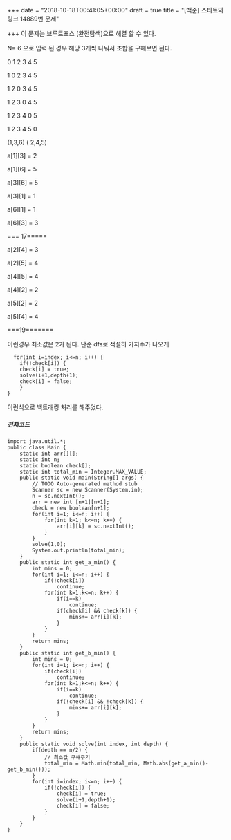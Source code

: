 +++
date = "2018-10-18T00:41:05+00:00"
draft = true
title = "[백준] 스타트와링크 14889번 문제"

+++
이 문제는 브루트포스 (완전탐색)으로 해결 할 수 있다. 

N= 6 으로 입력 된 경우 해당 3개씩 나눠서 조합을 구해보면 된다. 

0 1 2 3 4 5

1 0 2 3 4 5

1 2 0 3 4 5

1 2 3 0 4 5

1 2 3 4 0 5

1 2 3 4 5 0

(1,3,6) ( 2,4,5)

a\[1\]\[3\] = 2

a\[1\]\[6\] = 5

a\[3\]\[6\] = 5

a\[3\]\[1\] = 1

a\[6\]\[1\] = 1

a\[6\]\[3\] = 3

=== 17=====

a\[2\]\[4\] = 3

a\[2\]\[5\] = 4

a\[4\]\[5\] = 4

a\[4\]\[2\] = 2

a\[5\]\[2\] = 2

a\[5\]\[4\] = 4

===19=======

이런경우 최소값은 2가 된다. 단순 dfs로 적절히 가지수가 나오게 

      for(int i=index; i<=n; i++) {
        if(!check[i]) {
     	check[i] = true;
     	solve(i+1,depth+1);
     	check[i] = false;
        }
    }

이런식으로 백트래킹 처리를 해주었다. 

##### 전체코드 

    import java.util.*;
    public class Main {
     	static int arr[][];
     	static int n;
     	static boolean check[];
     	static int total_min = Integer.MAX_VALUE;
     	public static void main(String[] args) {
     		// TODO Auto-generated method stub
     		Scanner sc = new Scanner(System.in);
     		n = sc.nextInt();
     		arr = new int [n+1][n+1];
     		check = new boolean[n+1];
     		for(int i=1; i<=n; i++) {
     			for(int k=1; k<=n; k++) {
     				arr[i][k] = sc.nextInt();
     			}
     		}
     		solve(1,0);
     		System.out.println(total_min);
     	}
     	public static int get_a_min() {
     		int mins = 0;
     		for(int i=1; i<=n; i++) {
     			if(!check[i])
     				continue;
     			for(int k=1;k<=n; k++) {
     				if(i==k)
     					continue;
     				if(check[i] && check[k]) {
     					mins+= arr[i][k];
     				}
     			}
     		}
     		return mins;
     	}
     	public static int get_b_min() {
     		int mins = 0;
     		for(int i=1; i<=n; i++) {
     			if(check[i])
     				continue;
     			for(int k=1;k<=n; k++) {
     				if(i==k)
     					continue;
     				if(!check[i] && !check[k]) {
     					mins+= arr[i][k];
     				}
     			}
     		}
     		return mins;
     	}
     	public static void solve(int index, int depth) {
     		if(depth == n/2) {
     			// 최소값 구해주기
     			total_min = Math.min(total_min, Math.abs(get_a_min()-get_b_min()));
     		}
     		for(int i=index; i<=n; i++) {
     			if(!check[i]) {
     				check[i] = true;
     				solve(i+1,depth+1);
     				check[i] = false;
     			}
     		}
     	}
    }